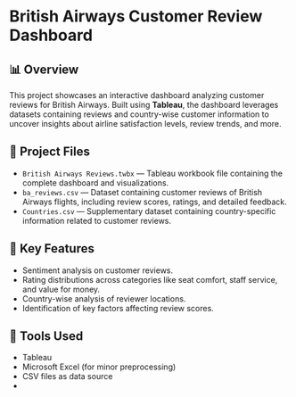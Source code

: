 # British Airways Customer Review Dashboard

## 📊 Overview

This project showcases an interactive dashboard analyzing customer reviews for British Airways. Built using **Tableau**, the dashboard leverages datasets containing reviews and country-wise customer information to uncover insights about airline satisfaction levels, review trends, and more.

## 📝 Project Files

- `British Airways Reviews.twbx` — Tableau workbook file containing the complete dashboard and visualizations.
- `ba_reviews.csv` — Dataset containing customer reviews of British Airways flights, including review scores, ratings, and detailed feedback.
- `Countries.csv` — Supplementary dataset containing country-specific information related to customer reviews.

## 📌 Key Features

- Sentiment analysis on customer reviews.
- Rating distributions across categories like seat comfort, staff service, and value for money.
- Country-wise analysis of reviewer locations.
- Identification of key factors affecting review scores.

## 🔨 Tools Used

- Tableau
- Microsoft Excel (for minor preprocessing)
- CSV files as data source
- 
